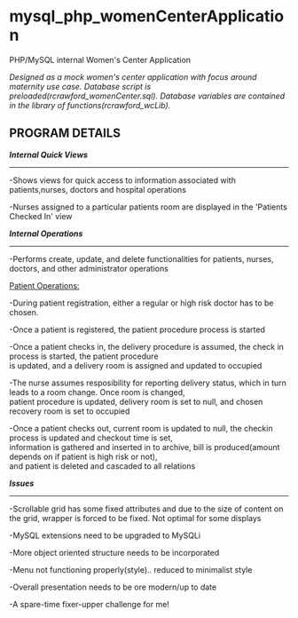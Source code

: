 mysql_php_womenCenterApplication
================================

PHP/MySQL internal Women's Center Application

<I>Designed as a mock women's center application with focus around maternity use case. Database script is preloaded(rcrawford_womenCenter.sql). Database variables are contained in the library of functions(rcrawford_wcLib).</I>
<h2>PROGRAM DETAILS</h2>
<dfn><b>Internal Quick Views</b></dfn><hr>
<p>-Shows views for quick access to information associated with patients,nurses, doctors and hospital operations</p>
<p>-Nurses assigned to a particular patients room are displayed in the 'Patients Checked In' view</p>
<dfn><b>Internal Operations</b></dfn><hr>
<p>-Performs create, update, and delete functionalities for patients, nurses, doctors, and other administrator operations</p>
<p><u>Patient Operations:</u></p>
<p>-During patient registration, either a regular or high risk doctor has to be chosen.</p>
<p>-Once a patient is registered, the patient procedure process is started</p>
<p>-Once a patient checks in, the delivery procedure is assumed, the check in process is started, the patient procedure<br>is updated, and a delivery room is assigned and updated to occupied</p>
<p>-The nurse assumes resposibility for reporting delivery status, which in turn leads to a room change. Once room is changed,<br> patient procedure is updated, delivery room is set to null, and chosen recovery room is set to occupied</p>
<p>-Once a patient checks out, current room is updated to null, the checkin process is updated and checkout time is set,<br> information is gathered and inserted in to archive, bill is produced(amount depends on if patient is high risk or not),<br> and patient is deleted and cascaded to all relations</p>
<dfn><b>Issues</b></dfn><hr>
<p>-Scrollable grid has some fixed attributes and due to the size of content on the grid, wrapper is forced to be fixed. Not optimal for some displays</p>
<p>-MySQL extensions need to be upgraded to MySQLi</p>
<p>-More object oriented structure needs to be incorporated</p>
<p>-Menu not functioning properly(style).. reduced to minimalist style</p>
<p>-Overall presentation needs to be ore modern/up to date</p>
<p>-A spare-time fixer-upper challenge for me!</p>
